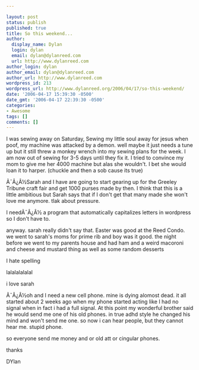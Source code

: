 ```yaml
---

layout: post
status: publish
published: true
title: So this weekend...
author:
  display_name: Dylan
  login: dylan
  email: dylan@dylanreed.com
  url: http://www.dylanreed.com
author_login: dylan
author_email: dylan@dylanreed.com
author_url: http://www.dylanreed.com
wordpress_id: 213
wordpress_url: http://www.dylanreed.org/2006/04/17/so-this-weekend/
date: '2006-04-17 15:39:30 -0500'
date_gmt: '2006-04-17 22:39:30 -0500'
categories:
- Awesome
tags: []
comments: []
---
```


I was sewing away on Saturday, Sewing my little soul away for jesus when poof, my machine was attacked by a demon. well maybe it just needs a tune up but it still threw a monkey wrench into my sewing plans for the week. I am now out of sewing for 3-5 days until they fix it. I tried to convince my mom to give me her 4000 machine but alas she wouldn't. I bet she would loan it to harper. (chuckle and then a sob cause its true)

Ã¯Â¿Â½Sarah and I have are going to start gearing up for the Greeley Tribune craft fair and get 1000 purses made by then. I think that this is a little ambitious but Sarah says that if I don't get that many made she won't love me anymore. tlak about pressure.

I needÃ¯Â¿Â½ a program that automatically capitalizes letters in wordpress so I don't have to.

anyway. sarah really didn't say that. Easter was good at the Reed Condo. we went to sarah's moms for prime rib and boy was it good. the night before we went to my parents house and had ham and a weird macoroni and cheese and mustard thing as well as some random desserts

I hate spelling

lalalalalalal

i love sarah

Ã¯Â¿Â½oh and I need a new cell phone. mine is dying alomost dead. it all started about 2 weeks ago when my phone started acting like I had no signal when in fact i had a full signal. At this point my wonderful brother said he would send me one of his old phones. in true adhd style he changed his mind and won't send me one. so now i can hear people, but they cannot hear me. stupid phone.

so everyone send me money and or old att or cingular phones.

thanks

DYlan
